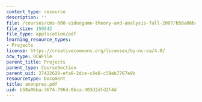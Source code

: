 ```yaml
---
content_type: resource
description: ''
file: /courses/cms-600-videogame-theory-and-analysis-fall-2007/b58a06ba3674796d8bca303d2dfd2f4d_anonpres.pdf
file_size: 159542
file_type: application/pdf
learning_resource_types:
- Projects
license: https://creativecommons.org/licenses/by-nc-sa/4.0/
ocw_type: OCWFile
parent_title: Projects
parent_type: CourseSection
parent_uid: 27422620-efa8-2dce-c8e8-c59eb7767e9b
resourcetype: Document
title: anonpres.pdf
uid: b58a06ba-3674-796d-8bca-303d2dfd2f4d
---
```

